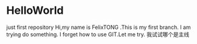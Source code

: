 # HelloWorld
just first repository
Hi,my name is FelixTONG .This is my first branch.
I am trying do something.
I forget how to use GIT.Let me try.
我试试哪个是主线